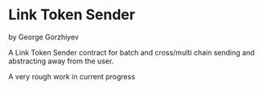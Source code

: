 # Link Token Sender
by George Gorzhiyev

A Link Token Sender contract for batch and cross/multi chain sending and abstracting away from the user.

A very rough work in current progress